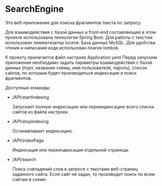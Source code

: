 <h1>SearchEngine</h1>
<p>Это веб-приложение для поиска фрагментов текста по запросу.</p>

<p>Для взаимодействия с базой данных и front-end составляющей 
в этом проекте использована технология Spring Boot. Для работы с 
текстом использован лемматизатор lucene. База данных MySQL. 
Для удобства чтения и написания кода использован плагин lombok.</p>
<p>К проекту прилагается файл настроек Application.yaml
Перед запуском приложения необходимо задать параметры взаимодействия 
с базой данных (порт, название схемы, имя пользователя, пароль),
список сайтов, по которым будет производиться индексация и поиск
фрагментов.</p>

<p>Доступные команды:
    <ul>
        <li>
            /API/startIndexing
            <p>Запускает полную индексацию или переиндексацию
            всего списка сайтов из файла настроек.</p>
        </li>
        <li>
            /API/stopIndexing
            <p>Останавливает индексацию.</p>
        </li>
        <li>
            /API/indexPage
            <p>Индексация или переиндексация отдельной страницы.</p>
        </li>
        <li>
        /API/search
        <p>Поиск совпадений слов в запросе с текстами веб-страниц
        заданного сайта. Если сайт не задан, то производит поиск по всем 
        сайтам в схеме.</p>
        </li>
    </ul></p>